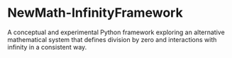 # NewMath-InfinityFramework
A conceptual and experimental Python framework exploring an alternative mathematical system that defines division by zero and interactions with infinity in a consistent way.
